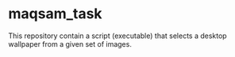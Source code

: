 # maqsam_task
This repository contain a script (executable) that selects a desktop wallpaper from a given set of images.
